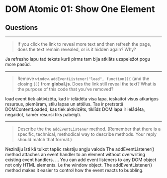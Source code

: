 # DOM Atomic 01: Show One Element

## Questions

---

> If you click the link to reveal more text and then refresh the page, does the text remain revealed, or is it hidden again? Why?

Ja refresho lapu tad teksts kurš pirms tam bija atklāts uzspeiežot pogu more pasūd.

---

> Remove `window.addEventListener("load", function(){` (and the closing `})`) from **global.js**. Does the link still reveal the text? What is the purpose of this code that you've removed?

load event tiek aktivizēta, kad ir ielādēta visa lapa, ieskaitot visus atkarīgos resursus, piemēram, stilu lapas un attēlus. Tas ir pretstatā DOMContentLoaded, kas tiek aktivizēts, tiklīdz DOM lapa ir ielādēta, negaidot, kamēr resursi tiks pabeigti.

---

> Describe the the `addEventListener` method. (Remember that there is a specific, technical, methodical way to describe methods. Your reply should match that format.)

Nezināju īsti kā tulkot tapēc rakstiju angļu valoda
The addEventListener() method attaches an event handler to an element without overwriting existing event handlers. ... You can add event listeners to any DOM object not only HTML elements. i.e the window object. The addEventListener() method makes it easier to control how the event reacts to bubbling.

